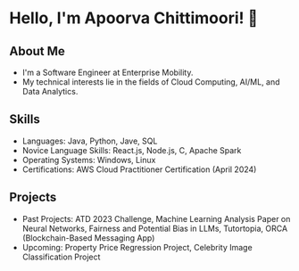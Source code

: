 # Hello, I'm Apoorva Chittimoori! 👋

## About Me
- I'm a Software Engineer at Enterprise Mobility.
- My technical interests lie in the fields of Cloud Computing, AI/ML, and Data Analytics. 

## Skills
- Languages: Java, Python, Jave, SQL
- Novice Language Skills: React.js, Node.js, C, Apache Spark
- Operating Systems: Windows, Linux
- Certifications: AWS Cloud Practitioner Certification (April 2024)

## Projects
- Past Projects: ATD 2023 Challenge, Machine Learning Analysis Paper on Neural Networks, Fairness and Potential Bias in LLMs, Tutortopia, ORCA (Blockchain-Based Messaging App)
- Upcoming: Property Price Regression Project, Celebrity Image Classification Project



